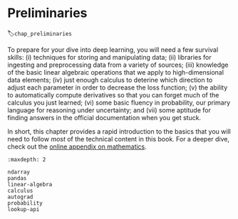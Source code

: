 #  Preliminaries
:label:`chap_preliminaries`

To prepare for your dive into deep learning,
you will need a few survival skills:
(i) techniques for storing and manipulating data;
(ii) libraries for ingesting 
and preprocessing data from a variety of sources;
(iii) knowledge of the basic linear algebraic operations
that we apply to high-dimensional data elements;
(iv) just enough calculus to deterine
which direction to adjust each parameter
in order to decrease the loss function;
(v) the ability to automatically compute derivatives
so that you can forget much of 
the calculus you just learned;
(vi) some basic fluency in probability,
our primary language for reasoning under uncertainty;
and (vii) some aptitude for finding answers 
in the official documentation when you get stuck.

In short, this chapter provides a rapid introduction 
to the basics that you will need to follow 
*most* of the technical content in this book.
For a deeper dive, check out 
the [online appendix on mathematics](https://d2l.ai/chapter_appendix-mathematics-for-deep-learning/index.html).

```toc
:maxdepth: 2

ndarray
pandas
linear-algebra
calculus
autograd
probability
lookup-api
```

